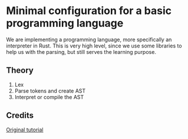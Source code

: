# Minimal configuration for a basic programming language

We are implementing a programming language, more specifically an interpreter in Rust. This is very high level, since we use some libraries to help us with the parsing, but still serves the learning purpose.

## Theory

1. Lex
2. Parse tokens and create AST
3. Interpret or compile the AST

## Credits

[Original tutorial](https://www.youtube.com/watch?v=5q_Yiwxn4ms)

